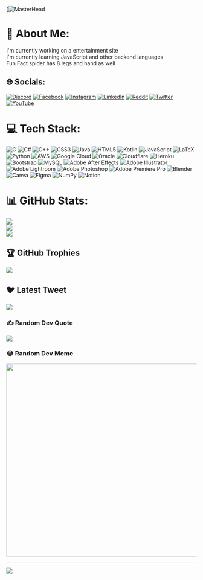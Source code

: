 [![MasterHead](https://cdn.dribbble.com/users/1059583/screenshots/4171367/coding-freak.gif)
# 💫 About Me:
I'm currently working on a entertainment site<br>I'm currently learning JavaScript and other backend languages<br>Fun Fact spider has 8 legs and hand as well


## 🌐 Socials:
[![Discord](https://img.shields.io/badge/Discord-%237289DA.svg?logo=discord&logoColor=white)](https://discord.gg/MgYPhBF6) [![Facebook](https://img.shields.io/badge/Facebook-%231877F2.svg?logo=Facebook&logoColor=white)](https://facebook.com/ManuSe7en) [![Instagram](https://img.shields.io/badge/Instagram-%23E4405F.svg?logo=Instagram&logoColor=white)](https://instagram.com/Manu.se7en) [![LinkedIn](https://img.shields.io/badge/LinkedIn-%230077B5.svg?logo=linkedin&logoColor=white)](https://linkedin.com/in/mahendra-singh-605376228) [![Reddit](https://img.shields.io/badge/Reddit-%23FF4500.svg?logo=Reddit&logoColor=white)](https://reddit.com/user/Legitimate_Version50) [![Twitter](https://img.shields.io/badge/Twitter-%231DA1F2.svg?logo=Twitter&logoColor=white)](https://twitter.com/manusingh98122) [![YouTube](https://img.shields.io/badge/YouTube-%23FF0000.svg?logo=YouTube&logoColor=white)](https://youtube.com/@@cvrguhub2752) 

# 💻 Tech Stack:
![C](https://img.shields.io/badge/c-%2300599C.svg?style=for-the-badge&logo=c&logoColor=white) ![C#](https://img.shields.io/badge/c%23-%23239120.svg?style=for-the-badge&logo=c-sharp&logoColor=white) ![C++](https://img.shields.io/badge/c++-%2300599C.svg?style=for-the-badge&logo=c%2B%2B&logoColor=white) ![CSS3](https://img.shields.io/badge/css3-%231572B6.svg?style=for-the-badge&logo=css3&logoColor=white) ![Java](https://img.shields.io/badge/java-%23ED8B00.svg?style=for-the-badge&logo=java&logoColor=white) ![HTML5](https://img.shields.io/badge/html5-%23E34F26.svg?style=for-the-badge&logo=html5&logoColor=white) ![Kotlin](https://img.shields.io/badge/kotlin-%230095D5.svg?style=for-the-badge&logo=kotlin&logoColor=white) ![JavaScript](https://img.shields.io/badge/javascript-%23323330.svg?style=for-the-badge&logo=javascript&logoColor=%23F7DF1E) ![LaTeX](https://img.shields.io/badge/latex-%23008080.svg?style=for-the-badge&logo=latex&logoColor=white) ![Python](https://img.shields.io/badge/python-3670A0?style=for-the-badge&logo=python&logoColor=ffdd54) ![AWS](https://img.shields.io/badge/AWS-%23FF9900.svg?style=for-the-badge&logo=amazon-aws&logoColor=white) ![Google Cloud](https://img.shields.io/badge/Google%20Cloud-%234285F4.svg?style=for-the-badge&logo=google-cloud&logoColor=white) ![Oracle](https://img.shields.io/badge/Oracle-F80000?style=for-the-badge&logo=oracle&logoColor=white) ![Cloudflare](https://img.shields.io/badge/Cloudflare-F38020?style=for-the-badge&logo=Cloudflare&logoColor=white) ![Heroku](https://img.shields.io/badge/heroku-%23430098.svg?style=for-the-badge&logo=heroku&logoColor=white) ![Bootstrap](https://img.shields.io/badge/bootstrap-%23563D7C.svg?style=for-the-badge&logo=bootstrap&logoColor=white) ![MySQL](https://img.shields.io/badge/mysql-%2300f.svg?style=for-the-badge&logo=mysql&logoColor=white) ![Adobe After Effects](https://img.shields.io/badge/Adobe%20After%20Effects-9999FF.svg?style=for-the-badge&logo=Adobe%20After%20Effects&logoColor=white) ![Adobe Illustrator](https://img.shields.io/badge/adobeillustrator-%23FF9A00.svg?style=for-the-badge&logo=adobeillustrator&logoColor=white) ![Adobe Lightroom](https://img.shields.io/badge/Adobe%20Lightroom-31A8FF.svg?style=for-the-badge&logo=Adobe%20Lightroom&logoColor=white) ![Adobe Photoshop](https://img.shields.io/badge/adobephotoshop-%2331A8FF.svg?style=for-the-badge&logo=adobephotoshop&logoColor=white) ![Adobe Premiere Pro](https://img.shields.io/badge/Adobe%20Premiere%20Pro-9999FF.svg?style=for-the-badge&logo=Adobe%20Premiere%20Pro&logoColor=white) ![Blender](https://img.shields.io/badge/blender-%23F5792A.svg?style=for-the-badge&logo=blender&logoColor=white) ![Canva](https://img.shields.io/badge/Canva-%2300C4CC.svg?style=for-the-badge&logo=Canva&logoColor=white) 	![Figma](https://img.shields.io/badge/figma-%23F24E1E.svg?style=for-the-badge&logo=figma&logoColor=white) ![NumPy](https://img.shields.io/badge/numpy-%23013243.svg?style=for-the-badge&logo=numpy&logoColor=white) ![Notion](https://img.shields.io/badge/Notion-%23000000.svg?style=for-the-badge&logo=notion&logoColor=white)
# 📊 GitHub Stats:
![](https://github-readme-stats.vercel.app/api?username=EliteMandy&theme=dark&hide_border=false&include_all_commits=true&count_private=false)<br/>
![](https://github-readme-streak-stats.herokuapp.com/?user=EliteMandy&theme=dark&hide_border=false)<br/>
![](https://github-readme-stats.vercel.app/api/top-langs/?username=EliteMandy&theme=dark&hide_border=false&include_all_commits=true&count_private=false&layout=compact)

## 🏆 GitHub Trophies
![](https://github-profile-trophy.vercel.app/?username=EliteMandy&theme=apprentice&no-frame=false&no-bg=false&margin-w=4)

## 🐦 Latest Tweet
[![](https://gtce.itsvg.in/api?username=manusingh98122)](https://gtce.itsvg.in)

### ✍️ Random Dev Quote
![](https://quotes-github-readme.vercel.app/api?type=horizontal&theme=dark)

### 😂 Random Dev Meme
<img src="https://random-memer.herokuapp.com/" width="512px"/>

---
[![](https://visitcount.itsvg.in/api?id=EliteMandy&icon=2&color=1)](https://visitcount.itsvg.in)

<!-- Proudly created with GPRM ( https://gprm.itsvg.in ) -->
